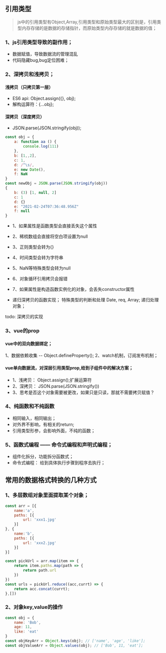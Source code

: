## 引用类型
> js中的引用类型有Object,Array,引用类型和原始类型最大的区别是，引用类型内存存储的是数据的存储指针，而原始类型内存存储的就是数据的值；

### 1、js引用类型导致的副作用；
- 数据赋值，导致数据流的管理混乱
- 代码隐藏bug,bug定位困难；

### 2、深拷贝和浅拷贝；
#### 浅拷贝（只拷贝第一层）
- ES6 api: Object.assign({}, obj);
- 解构运算符：{...obj};

#### 深拷贝（深度拷贝）
- JSON.parse(JSON.stringify(obj));
```js
const obj = {
    a: function aa () {
        console.log(111)
    },
    b: [1,,2],
    c: 1,
    d: /^\s/,
    e: new Date(),
    f: NaN
}
const newObj = JSON.parse(JSON.stringify(obj)) 
{
    b: (3) [1, null, 2]
    c: 1
    d: {}
    e: "2021-02-24T07:36:48.956Z"
    f: null
}
```
- 1、如果属性是函数类型会直接丢失这个属性
- 2、稀梳数组会直接将空白项设置为null
- 3、正则类型会转为{}
- 4、时间类型会转为字符串
- 5、NaN等特殊类型会转为null
- 6、对象循环引用拷贝会报错
- 7、如果属性是构造函数实例化的对象，会丢失constructor属性

- 递归深拷贝的函数实现；
特殊类型的判断和处理 Date, req, Array;
递归处理对象；

todo: 深拷贝的实现

### 3、vue的prop
#### vue中的双向数据绑定；
1、数据依赖收集 -- Object.defineProperty();
2、watch机制，订阅发布机制；

#### vue单向数据流，对深层引用类型prop,给到子组件中的解决方案；
- 1、浅拷贝： Object.assign();扩展运算符
- 2、深拷贝： JSON.parse(JSON.stringify())
- 3、思考是否这个对象需要被更改，如果只是只读，那就不需要拷贝赋值？

### 4、纯函数和不纯函数
- 相同输入，相同输出；
- 对外界不影响，有相关的return;
- 引用类型形参，会影响外面，不纯的函数；

### 5、函数式编程 —— 命令式编程和声明式编程；
- 组件化拆分，功能拆分函数式； 
- 命令式编程： 给到具体执行步骤到程序去执行；

## 常用的数据格式转换的几种方式
### 1、多层数组对象里面提取某个对象；
```js
const arr = [{
    name:'a',
    paths: [{
        url: 'xxx1.jpg'
    }]
}, {
    name:'b',
    paths: [{
        url: 'xxx2.jpg'
    }]  
}]

const pickUrl = arr.map(item => {
    return item.paths.map(path => {
        return path.url
    })
})
const urls = pickUrl.reduce((acc,currt) => {
    return acc.concat(currt);
},[])
```
### 2、对象key,value的操作
```js
const obj = {
    name: 'Bob',
    age: 11,
    like: 'eat'
}
const objKeyArr = Object.keys(obj); // ['name', 'age', 'like'];
const objValueArr = Object.values(obj); // ['Bob', 11, 'eat'];
```
